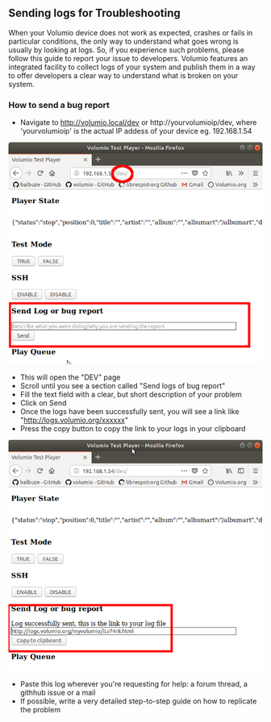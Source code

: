 ## Sending logs for Troubleshooting

When your Volumio device does not work as expected, crashes or fails in particular conditions, the only way to understand what goes wrong
is usually by looking at logs. So, if you experience such problems, please follow this guide to report your issue to developers.
Volumio features an integrated facility to collect logs of your system and publish them in a way to offer developers a clear way to understand
what is broken on your system.

### How to send a bug report

* Navigate to http://volumio.local/dev or http://yourvolumioip/dev, where 'yourvolumioip' is the actual IP addess of your device eg. 192.168.1.54

<img src="./img/send_log.png">

* This will open the "DEV" page
* Scroll until you see a section called "Send logs of bug report"
* Fill the text field with a clear, but short description of your problem
* Click on Send
* Once the logs have been successfully sent, you will see a link like "http://logs.volumio.org/xxxxxx"
* Press the copy button to copy the link to your logs in your clipboard

<img src="./img/send_log2.png">

* Paste this log wherever you're requesting for help: a forum thread, a githhub issue or a mail
* If possible, write a very detailed step-to-step guide on how to replicate the problem
